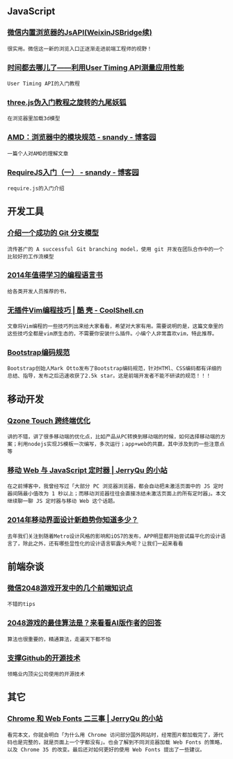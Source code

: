 
## JavaScript

### [微信内置浏览器的JsAPI(WeixinJSBridge续)](http://www.baidufe.com/item/f07a3be0b23b4c9606bb.html)

    很实用。微信这一新的浏览入口正逐渐走进前端工程师的视野！

### [时间都去哪儿了——利用User Timing API测量应用性能](http://blog.csdn.net/hentailing/article/details/21952451)

    User Timing API的入门教程

### [three.js伪入门教程之旋转的九尾妖狐](http://blog.csdn.net/hentailing/article/details/20391371)

    在浏览器里加载3d模型

### [AMD：浏览器中的模块规范 - snandy - 博客园](http://www.cnblogs.com/snandy/archive/2012/03/12/2390782.html)

    一篇个人对AMD的理解文章

### [RequireJS入门（一） - snandy - 博客园](http://www.cnblogs.com/snandy/archive/2012/05/22/2513652.html)

    require.js的入门介绍

## 开发工具

### [介绍一个成功的 Git 分支模型](http://www.oschina.net/translate/a-successful-git-branching-model)

    流传甚广的 A successful Git branching model，使用 git 开发在团队合作中的一个比较好的工作流模型

### [2014年值得学习的编程语言书](http://blog.csdn.net/zuoninger/article/details/19408035)

    给各类开发人员推荐的书，

### [无插件Vim编程技巧 | 酷 壳 - CoolShell.cn](http://coolshell.cn/articles/11312.html)

    文章将Vim编程的一些技巧列出来给大家看看，希望对大家有用。需要说明的是，这篇文章里的这些技巧全都是vim原生态的，不需要你安装什么插件。小编个人非常喜欢vim，特此推荐。

### [Bootstrap编码规范](http://codeguide.bootcss.com/)

    Bootstrap创始人Mark Otto发布了Bootstrap编码规范，针对HTMl、CSS编码都有详细的总结、指导，发布之后迅速收获了2.5k star。这是前端开发者不能不研读的规范！！！

## 移动开发

### [Qzone Touch 跨终端优化](http://www.infoq.com/cn/presentations/across-terminals-optimization-of-qzone-touch)

    讲的不错，讲了很多移动端的优化点，比如产品从PC转换到移动端的时候，如何选择移动端的方案；利用nodejs实现JS模板一次编写，多次运行；app+web的共赢，其中涉及到的一些注意点等

### [移动 Web 与 JavaScript 定时器 | JerryQu 的小站](https://www.imququ.com/post/mobile_web_and_js_timer.html)

    在之前博客中，我曾经写过「大部分 PC 浏览器浏览器，都会自动把未激活页面中的 JS 定时器间隔最小值改为 1 秒以上；而移动浏览器往往会直接冻结未激活页面上的所有定时器」。本文继续聊一聊 JS 定时器与移动 Web 这个话题。

### [2014年移动界面设计新趋势你知道多少？](http://mp.weixin.qq.com/s?__biz=MjM5NTgwNDc4MA==&mid=200334185&idx=1&sn=02bd9981be754832306f3b1200367679&scene=2&from=timeline&isappinstalled=0#rd)

    去年我们关注到随着Metro设计风格的影响和iOS7的发布，APP明显都开始尝试扁平化的设计语言了，除此之外，还有哪些显性化的设计语言崭露头角呢？让我们一起来看看

## 前端杂谈

### [微信2048游戏开发中的几个前端知识点](http://www.baidufe.com/item/a49ac5ca6bf43aff911c.html)

    不错的tips

### [2048游戏的最佳算法是？来看看AI版作者的回答](http://blog.jobbole.com/63888/)

    算法也很重要的，精通算法，走遍天下都不怕

### [支撑Github的开源技术](http://www.infoq.com/cn/news/2014/03/projects-power-github)

    领略业内顶尖公司使用的开源技术

## 其它

### [Chrome 和 Web Fonts 二三事 | JerryQu 的小站](https://www.imququ.com/post/chrome_and_web_fonts.html)

    看完本文，你就会明白「为什么用 Chrome 访问部分国外网站时，经常图片都加载完了，源代码也是完整的，就是页面上一个字都没有」。也会了解到不同浏览器加载 Web Fonts 的策略，以及 Chrome 35 的改变。最后还对如何更好的使用 Web Fonts 提出了一些建议。
